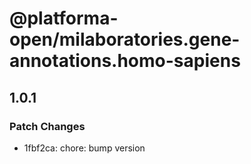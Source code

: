 # @platforma-open/milaboratories.gene-annotations.homo-sapiens

## 1.0.1

### Patch Changes

- 1fbf2ca: chore: bump version
